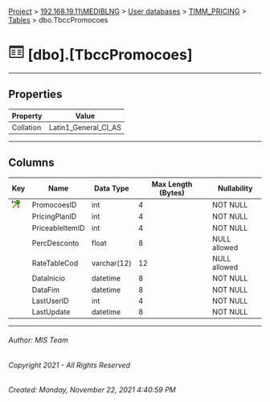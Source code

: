 #### 

[Project](../../../../index.md) > [192.168.19.11\\MEDIBLNG](../../../index.md) > [User databases](../../index.md) > [TIMM_PRICING](../index.md) > [Tables](Tables.md) > dbo.TbccPromocoes

# ![Tables](../../../../Images/Table32.png) [dbo].[TbccPromocoes]

---

## <a name="#properties"></a>Properties

| Property | Value |
|---|---|
| Collation | Latin1_General_CI_AS |


---

## <a name="#columns"></a>Columns

| Key | Name | Data Type | Max Length (Bytes) | Nullability |
|---|---|---|---|---|
| [![Cluster Primary Key PK_TbccPromocoes: PromocoesID](../../../../Images/pkcluster.png)](#indexes) | PromocoesID | int | 4 | NOT NULL |
|  | PricingPlanID | int | 4 | NOT NULL |
|  | PriceableItemID | int | 4 | NOT NULL |
|  | PercDesconto | float | 8 | NULL allowed |
|  | RateTableCod | varchar(12) | 12 | NULL allowed |
|  | DataInicio | datetime | 8 | NOT NULL |
|  | DataFim | datetime | 8 | NOT NULL |
|  | LastUserID | int | 4 | NOT NULL |
|  | LastUpdate | datetime | 8 | NOT NULL |


---

###### Author:  MIS Team

###### Copyright 2021 - All Rights Reserved

###### Created: Monday, November 22, 2021 4:40:59 PM

